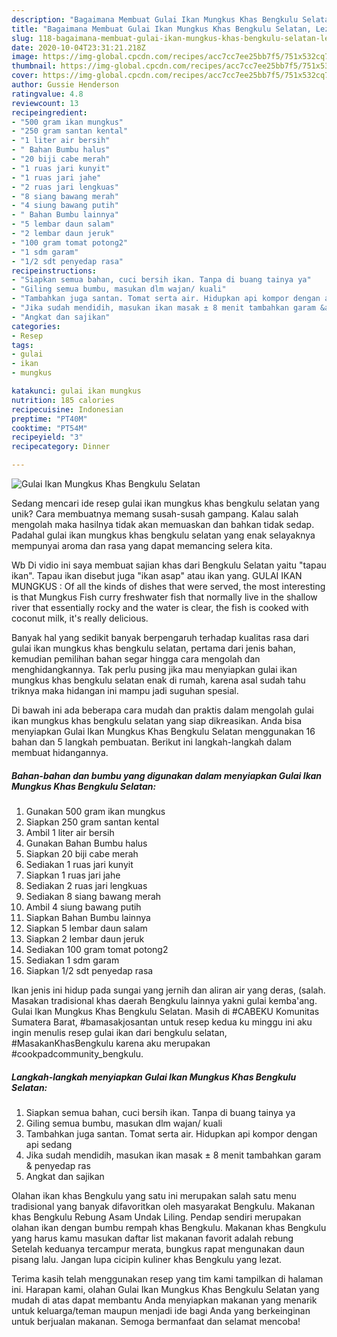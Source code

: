 ```yaml
---
description: "Bagaimana Membuat Gulai Ikan Mungkus Khas Bengkulu Selatan, Lezat Sekali"
title: "Bagaimana Membuat Gulai Ikan Mungkus Khas Bengkulu Selatan, Lezat Sekali"
slug: 118-bagaimana-membuat-gulai-ikan-mungkus-khas-bengkulu-selatan-lezat-sekali
date: 2020-10-04T23:31:21.218Z
image: https://img-global.cpcdn.com/recipes/acc7cc7ee25bb7f5/751x532cq70/gulai-ikan-mungkus-khas-bengkulu-selatan-foto-resep-utama.jpg
thumbnail: https://img-global.cpcdn.com/recipes/acc7cc7ee25bb7f5/751x532cq70/gulai-ikan-mungkus-khas-bengkulu-selatan-foto-resep-utama.jpg
cover: https://img-global.cpcdn.com/recipes/acc7cc7ee25bb7f5/751x532cq70/gulai-ikan-mungkus-khas-bengkulu-selatan-foto-resep-utama.jpg
author: Gussie Henderson
ratingvalue: 4.8
reviewcount: 13
recipeingredient:
- "500 gram ikan mungkus"
- "250 gram santan kental"
- "1 liter air bersih"
- " Bahan Bumbu halus"
- "20 biji cabe merah"
- "1 ruas jari kunyit"
- "1 ruas jari jahe"
- "2 ruas jari lengkuas"
- "8 siang bawang merah"
- "4 siung bawang putih"
- " Bahan Bumbu lainnya"
- "5 lembar daun salam"
- "2 lembar daun jeruk"
- "100 gram tomat potong2"
- "1 sdm garam"
- "1/2 sdt penyedap rasa"
recipeinstructions:
- "Siapkan semua bahan, cuci bersih ikan. Tanpa di buang tainya ya"
- "Giling semua bumbu, masukan dlm wajan/ kuali"
- "Tambahkan juga santan. Tomat serta air. Hidupkan api kompor dengan api sedang"
- "Jika sudah mendidih, masukan ikan masak ± 8 menit tambahkan garam &amp; penyedap ras"
- "Angkat dan sajikan"
categories:
- Resep
tags:
- gulai
- ikan
- mungkus

katakunci: gulai ikan mungkus 
nutrition: 185 calories
recipecuisine: Indonesian
preptime: "PT40M"
cooktime: "PT54M"
recipeyield: "3"
recipecategory: Dinner

---
```



![Gulai Ikan Mungkus Khas Bengkulu Selatan](https://img-global.cpcdn.com/recipes/acc7cc7ee25bb7f5/751x532cq70/gulai-ikan-mungkus-khas-bengkulu-selatan-foto-resep-utama.jpg)

Sedang mencari ide resep gulai ikan mungkus khas bengkulu selatan yang unik? Cara membuatnya memang susah-susah gampang. Kalau salah mengolah maka hasilnya tidak akan memuaskan dan bahkan tidak sedap. Padahal gulai ikan mungkus khas bengkulu selatan yang enak selayaknya mempunyai aroma dan rasa yang dapat memancing selera kita.

Wb Di vidio ini saya membuat sajian khas dari Bengkulu Selatan yaitu &#34;tapau ikan&#34;. Tapau ikan disebut juga &#34;ikan asap&#34; atau ikan yang. GULAI IKAN MUNGKUS : Of all the kinds of dishes that were served, the most interesting is that Mungkus Fish curry freshwater fish that normally live in the shallow river that essentially rocky and the water is clear, the fish is cooked with coconut milk, it&#39;s really delicious.

Banyak hal yang sedikit banyak berpengaruh terhadap kualitas rasa dari gulai ikan mungkus khas bengkulu selatan, pertama dari jenis bahan, kemudian pemilihan bahan segar hingga cara mengolah dan menghidangkannya. Tak perlu pusing jika mau menyiapkan gulai ikan mungkus khas bengkulu selatan enak di rumah, karena asal sudah tahu triknya maka hidangan ini mampu jadi suguhan spesial.


Di bawah ini ada beberapa cara mudah dan praktis dalam mengolah gulai ikan mungkus khas bengkulu selatan yang siap dikreasikan. Anda bisa menyiapkan Gulai Ikan Mungkus Khas Bengkulu Selatan menggunakan 16 bahan dan 5 langkah pembuatan. Berikut ini langkah-langkah dalam membuat hidangannya.

<!--inarticleads1-->

##### Bahan-bahan dan bumbu yang digunakan dalam menyiapkan Gulai Ikan Mungkus Khas Bengkulu Selatan:

1. Gunakan 500 gram ikan mungkus
1. Siapkan 250 gram santan kental
1. Ambil 1 liter air bersih
1. Gunakan  Bahan Bumbu halus
1. Siapkan 20 biji cabe merah
1. Sediakan 1 ruas jari kunyit
1. Siapkan 1 ruas jari jahe
1. Sediakan 2 ruas jari lengkuas
1. Sediakan 8 siang bawang merah
1. Ambil 4 siung bawang putih
1. Siapkan  Bahan Bumbu lainnya
1. Siapkan 5 lembar daun salam
1. Siapkan 2 lembar daun jeruk
1. Sediakan 100 gram tomat potong2
1. Sediakan 1 sdm garam
1. Siapkan 1/2 sdt penyedap rasa


Ikan jenis ini hidup pada sungai yang jernih dan aliran air yang deras, (salah. Masakan tradisional khas daerah Bengkulu lainnya yakni gulai kemba&#39;ang. Gulai Ikan Mungkus Khas Bengkulu Selatan. Masih di #CABEKU Komunitas Sumatera Barat, #bamasakjosantan untuk resep kedua ku minggu ini aku ingin menulis resep gulai ikan dari bengkulu selatan, #MasakanKhasBengkulu karena aku merupakan #cookpadcommunity_bengkulu. 

<!--inarticleads2-->

##### Langkah-langkah menyiapkan Gulai Ikan Mungkus Khas Bengkulu Selatan:

1. Siapkan semua bahan, cuci bersih ikan. Tanpa di buang tainya ya
1. Giling semua bumbu, masukan dlm wajan/ kuali
1. Tambahkan juga santan. Tomat serta air. Hidupkan api kompor dengan api sedang
1. Jika sudah mendidih, masukan ikan masak ± 8 menit tambahkan garam &amp; penyedap ras
1. Angkat dan sajikan


Olahan ikan khas Bengkulu yang satu ini merupakan salah satu menu tradisional yang banyak difavoritkan oleh masyarakat Bengkulu. Makanan khas Bengkulu Rebung Asam Undak Liling. Pendap sendiri merupakan olahan ikan dengan bumbu rempah khas Bengkulu. Makanan khas Bengkulu yang harus kamu masukan daftar list makanan favorit adalah rebung Setelah keduanya tercampur merata, bungkus rapat mengunakan daun pisang lalu. Jangan lupa cicipin kuliner khas Bengkulu yang lezat. 

Terima kasih telah menggunakan resep yang tim kami tampilkan di halaman ini. Harapan kami, olahan Gulai Ikan Mungkus Khas Bengkulu Selatan yang mudah di atas dapat membantu Anda menyiapkan makanan yang menarik untuk keluarga/teman maupun menjadi ide bagi Anda yang berkeinginan untuk berjualan makanan. Semoga bermanfaat dan selamat mencoba!
